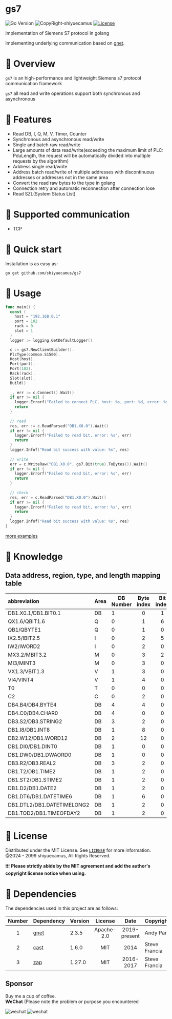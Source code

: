# gs7

![Go Version](https://img.shields.io/badge/go%20version-%3E=1.18-61CFDD.svg?style=flat-square)
![CopyRight-shiyuecamus](https://img.shields.io/badge/CopyRight-shiyuecamus-yellow)
[![License](https://img.shields.io/badge/License-MIT-blue.svg)](./LICENSE)

Implementation of Siemens S7 protocol in golang

Implementing underlying communication based on [gnet](https://github.com/panjf2000/gnet).

# 🍯 Overview

`gs7` is an high-performance and lightweight Siemens s7 protocol communication framework

`gs7` all read and write operations support both synchronous and asynchronous

# 🍇 Features

* Read DB, I, Q, M, V, Timer, Counter
* Synchronous and asynchronous read/write
* Single and batch raw read/write
* Large amounts of data read/write(exceeding the maximum limit of PLC: PduLength, the request will be automatically
  divided into multiple requests by the algorithm)
* Address single read/write
* Address batch read/write of multiple addresses with discontinuous addresses or addresses not in the same area
* Convert the read raw bytes to the type in golang
* Connection retry and automatic reconnection after connection lose
* Read SZL(System Status List)

# 🍆 Supported communication

* TCP

# 🍓 Quick start

Installation is as easy as:

```
go get github.com/shiyuecamus/gs7
```

# 🍉 Usage

```go
func main() {
  const (
    host = "192.168.0.1"
    port = 102
    rack = 0
    slot = 1
  )
  logger := logging.GetDefaultLogger()

  c := gs7.NewClientBuilder().
  PlcType(common.S1500).
  Host(host).
  Port(port).
  Port(102).
  Rack(rack).
  Slot(slot).
  Build()
  
  _, err := c.Connect().Wait()
  if err != nil {
    logger.Errorf("Failed to connect PLC, host: %s, port: %d, error: %s", host, port, err)
    return
  }
  
  // read
  res, err := c.ReadParsed("DB1.X0.0").Wait()
  if err != nil {
    logger.Errorf("Failed to read bit, error: %s", err)
    return
  }
  logger.Infof("Read bit success with value: %s", res)
  
  // write
  err = c.WriteRaw("DB1.X0.0", gs7.Bit(true).ToBytes()).Wait()
  if err != nil {
    logger.Errorf("Failed to read bit, error: %s", err)
    return
  }
  
  // check
  res, err = c.ReadParsed("DB1.X0.0").Wait()
  if err != nil {
    logger.Errorf("Failed to read bit, error: %s", err)
    return
  }
  logger.Infof("Read bit success with value: %s", res)
}

```

[more examples](_examples)

# 🍏 Knowledge

## Data address, region, type, and length mapping table

| abbreviation               | Area | DB Number | Byte index | Bit index | PLC Data type | Go Data Type  | ByteLength | PLC      |
|:---------------------------|------|-----------|:----------:|:---------:|:--------------|:--------------|:-----------|:---------|
| DB1.X0.1/DB1.BIT0.1        | DB   | 1         |     0      |     1     | Bit           | bool          | 1/8        | S1200    |
| QX1.6/QBIT1.6              | Q    | 0         |     1      |     6     | Bit           | bool          | 1/8        | S1200    |
| QB1/QBYTE1                 | Q    | 0         |     1      |     0     | Byte          | uint8         | 1          | S1200    |
| IX2.5/IBIT2.5              | I    | 0         |     2      |     5     | Bit           | bool          | 1/8        | S1200    |
| IW2/IWORD2                 | I    | 0         |     2      |     0     | Word          | uint16        | 2          | S1200    |
| MX3.2/MBIT3.2              | M    | 0         |     3      |     2     | Bit           | bool          | 1/8        | S1200    |
| MI3/MINT3                  | M    | 0         |     3      |     0     | Int           | int16         | 2          | S1200    |
| VX1.3/VBIT1.3              | V    | 1         |     3      |     0     | Bit           | bool          | 1/8        | 200Smart |
| VI4/VINT4                  | V    | 1         |     4      |     0     | Int           | int16         | 2          | 200Smart |
| T0                         | T    | 0         |     0      |     0     | Timer         | time.Duration | 2          | S1200    |
| C2                         | C    | 0         |     2      |     0     | Counter       | uint16        | 2          | S1200    |
| DB4.B4/DB4.BYTE4           | DB   | 4         |     4      |     0     | Byte          | uint8         | 1          | S1200    |
| DB4.C0/DB4.CHAR0           | DB   | 4         |     0      |     0     | Char          | int8          | 1          | S1200    |
| DB3.S2/DB3.STRING2         | DB   | 3         |     2      |     0     | String        | String        | N          | S1200    |
| DB1.I8/DB1.INT8            | DB   | 1         |     8      |     0     | Int           | int16         | 2          | S1200    |
| DB2.W12/DB1.WORD12         | DB   | 2         |     12     |     0     | Word          | uint16        | 2          | S1200    |
| DB1.DI0/DB1.DINT0          | DB   | 1         |     0      |     0     | DInt          | int32         | 4          | S1200    |
| DB1.DW0/DB1.DWAORD0        | DB   | 1         |     0      |     0     | DWord         | uint32        | 4          | S1200    |
| DB3.R2/DB3.REAL2           | DB   | 3         |     2      |     0     | Real          | float32       | 4          | S1200    |
| DB1.T2/DB1.TIME2           | DB   | 1         |     2      |     0     | Time          | time.Duration | 4          | S1200    |
| DB1.ST2/DB1.STIME2         | DB   | 1         |     2      |     0     | S5Time        | time.Duration | 2          | S1200    |
| DB1.D2/DB1.DATE2           | DB   | 1         |     2      |     0     | Date          | time.Time     | 2          | S1200    |
| DB1.DT6/DB1.DATETIME6      | DB   | 1         |     6      |     0     | DateTime      | time.Time     | 8          | S1200    |
| DB1.DTL2/DB1.DATETIMELONG2 | DB   | 1         |     2      |     0     | DateTimeLong  | time.Time     | 12         | S1200    |
| DB1.TOD2/DB1.TIMEOFDAY2    | DB   | 1         |     2      |     0     | TimeOfDay     | time.Time     | 4          | S1200    |

# 🌽 License

Distributed under the MIT License. See [`LICENSE`](./LICENSE) for more information.<br>
@2024 - 2099 shiyuecamus, All Rights Reserved. <br>

❗❗❗ **Please strictly abide by the MIT agreement and add the author's copyright license notice when using.**

# 🍠 Dependencies

The dependencies used in this project are as follows:

| Number | Dependency                                | Version |  License   |     Date     | Copyright     |
|:------:|:------------------------------------------|---------|:----------:|:------------:|:--------------|
|   1    | [gnet](https://github.com/panjf2000/gnet) | 2.3.5   | Apache-2.0 | 2019-present | Andy Pan      |
|   2    | [cast](https://github.com/spf13/cast)     | 1.6.0   |    MIT     |     2014     | Steve Francia |
|   3    | [zap](https://github.com/uber-go/zap)     | 1.27.0  |    MIT     |  2016-2017   | Steve Francia |

## Sponsor

Buy me a cup of coffee. <br>
**WeChat** (Please note the problem or purpose you encountered

![wechat](https://i.postimg.cc/c1pfY9MT/20240315190932.jpg)
![wechat](https://i.postimg.cc/x867pXGy/20240315192946.jpg)
